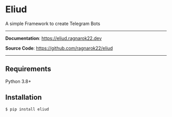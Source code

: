 # Eliud

A simple Framework to create Telegram Bots

---
**Documentation**: https://eliud.ragnarok22.dev

**Source Code**: https://github.com/ragnarok22/eliud

---

## Requirements
Python 3.8+

## Installation
```shell
$ pip install eliud
```
